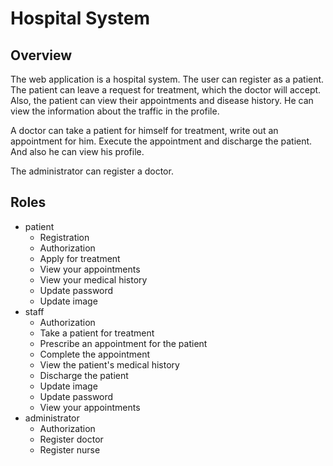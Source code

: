 # Hospital System

## Overview
The web application is a hospital system. The user can register as a patient. The patient can leave a request for treatment, which the doctor will accept.
Also, the patient can view their appointments and disease history. He can view the information about the traffic in the profile.

A doctor can take a patient for himself for treatment, write out an appointment for him. Execute the appointment and discharge the patient. And also he can view his profile.

The administrator can register a doctor.

## Roles
* patient
    * Registration
    * Authorization
    * Apply for treatment
    * View your appointments
    * View your medical history
    * Update password
    * Update image
* staff
    * Authorization
    * Take a patient for treatment
    * Prescribe an appointment for the patient
    * Complete the appointment
    * View the patient's medical history
    * Discharge the patient
    * Update image
    * Update password
    * View your appointments
* administrator
    * Authorization
    * Register doctor
    * Register nurse